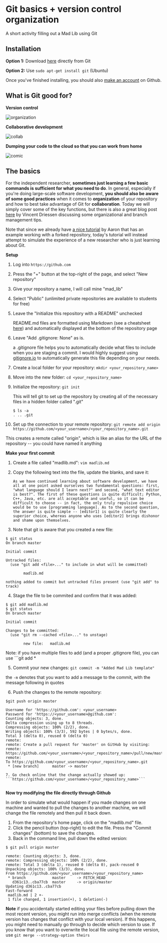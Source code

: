 Git basics + version control organization
=========================================
A short activity filling out a Mad Lib using Git

## Installation
__Option 1:__ Download [here](https://git-scm.com/downloads) directly from Git

__Option 2:__ Use ```sudo apt-get install git``` (Ubuntu)

Once you've finished installing, you should also [make an account](https://github.com) on Github.

## What is Git good for?

__Version control__

![organization](https://user-images.githubusercontent.com/15058514/45724076-15be5700-bb7a-11e8-958b-7b6f87aebcdf.png)

__Collaborative development__

![collab](https://user-images.githubusercontent.com/15058514/45724078-17881a80-bb7a-11e8-8d17-586ce919980d.png)

__Dumping your code to the cloud so that you can work from home__

![comic](https://user-images.githubusercontent.com/15058514/45724005-d0018e80-bb79-11e8-902d-9ab3d8dcc8ec.png)

## The basics
For the independent researcher, __sometimes just learning a few basic commands is sufficient for what you need to do__. In general, especially if you're doing large-scale software development, __you should also be aware of some good practices__ when it comes to __organization__ of your repository and how to best take advantage of Git for __collaboration__. Today we will simply cover some of the key functions, but there is also a great blog post [here](https://nvie.com/posts/a-successful-git-branching-model/) by Vincent Driessen discussing some organizational and branch management tips.

Note that since we already have [a nice tutorial](https://github.com/thehackerwithin/illinois/blob/master/git.md) by Aaron that has an example working with a forked repository, today's tutorial will instead attempt to simulate the experience of a new researcher who is just learning about Git.

__Setup__

1. Log into ```https://github.com```
2. Press the "+" button at the top-right of the page, and select "New repository"
3. Give your repository a name, I will call mine "mad_lib"
4. Select "Public" (unlimited private repositories are available to students for free)
5. Leave the "Initialize this repository with a README" unchecked

   README.md files are formatted using Markdown (see a cheatsheet [here](https://github.com/adam-p/markdown-here/wiki/Markdown-Cheatsheet#lists)) and automatically displayed at the bottom of the repository page

6. Leave "Add .gitignore: None" as is.
 
    a .gitignore file helps you to automatically decide what files to include when you are staging a commit. I would highly suggest using [gitignore.io](https://www.gitignore.io/) to automatically generate this file depending on your needs.

7. Create a local folder for your repository: ```mkdir <your_repository_name>```
8. Move into the new folder: ```cd <your_repository_name>```
9. Initialize the repository: ```git init```

   This will tell git to set up the repository by creating all of the necessary files in a hidden folder called ".git"
   ```
   $ ls -a
   . .. .git
   ```
   
10. Set up the connection to your remote repository: ```git remote add origin https://github.com/<your_username>/<your_repository_name>.git```
   
   This creates a remote called "origin", which is like an alias for the URL of the repository -- you could have named it anything 
   
__Make your first commit__ 

1. Create a file called "madlib.md": ```vim madlib.md```
2. Copy the following text into the file, update the blanks, and save it:

   ```
   As we have continued learning about software development, we have all at one point asked ourselves two fundamental questions: first, "what language should I learn next?" and second, "what text editor is best?". The first of these questions is quite difficult; Python, C++, Java, etc. are all acceptable and useful, so it can be difficult to choose -- in fact, the only truly repulsive choice would be to use [programming language]. As to the second question, the answer is quite simple -- [editor1] is quite clearly the superior choice, whereas anyone who uses [editor2] brings dishonor and shame upon themselves.
   ```
 
3. Note that git is aware that you created a new file:
   
  ```
  $ git status
  On branch master

  Initial commit

  Untracked files:
    (use "git add <file>..." to include in what will be committed)

          madlib.md

  nothing added to commit but untracked files present (use "git add" to track)
  ```
   
4. Stage the file to be commited and confirm that it was added:
  ```
  $ git add madlib.md
  $ git status
  On branch master

  Initial commit

  Changes to be committed:
    (use "git rm --cached <file>..." to unstage)

          new file:   madlib.md
  ```
  Note: if you have multiple files to add (and a proper .gitignore file), you can use ```git add *

5. Commit your new changes: ```git commit -m "Added Mad Lib template"```

  the ```-m``` denotes that you want to add a message to the commit, with the message following in quotes
 
6. Push the changes to the remote repository:

  ```
  $git push origin master
  
  Username for 'https://github.com': <your_username>
  Password for 'https://<your_username>@github.com':
  Counting objects: 3, done.
  Delta compression using up to 8 threads.
  Compressing objects: 100% (2/2), done.
  Writing objects: 100% (3/3), 592 bytes | 0 bytes/s, done.
  Total 3 (delta 0), reused 0 (delta 0)
  remote:
  remote: Create a pull request for 'master' on GitHub by visiting:
  remote:      https://github.com/<your_username>/<your_repository_name>/pull/new/master
  remote:
  To https://github.com/<your_username>/<your_repository_name>.git
   * [new branch]      master -> master
   
 7. Go check online that the change actually showed up: ```https://github.com/<your_username>/<your_repository_name>```
   
  ```
  
  __Now try modifying the file directly through Github__
  
  In order to simulate what would happen if you made changes on one machine and wanted to pull the changes to another machine, we will change the file remotely and then pull it back down.
  
1. From the repository's home page, click on the "madlib.md" file.
2. Click the pencil button (top-right) to edit the file. Press the "Commit changes" (bottom) to save the changes.
3. Back in the command line, pull down the edited version:

  ```
  $ git pull origin master
  
  remote: Counting objects: 3, done.
  remote: Compressing objects: 100% (2/2), done.
  remote: Total 3 (delta 1), reused 0 (delta 0), pack-reused 0
  Unpacking objects: 100% (3/3), done.
  From https://github.com/<your_username>/<your_repository_name>
   * branch            master     -> FETCH_HEAD
     d361c13..cba77cb  master     -> origin/master
  Updating d361c13..cba77cb
  Fast-forward
   madlib.md | 2 +-
   1 file changed, 1 insertion(+), 1 deletion(-)
  ```
  __Note__ if you accidentally started editing your files before pulling down the most recent version, you might run into merge conflicts (when the remote version has changes that conflict with your local version). If this happens, you might need to manually go through to decide which version to use. If you know that you want to overwrite the local file using the remote version, use ```git merge --strategy-option theirs```
